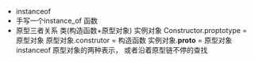 - instanceof
- 手写一个instance_of 函数
- 原型三者关系
  类(构造函数+原型对象) 实例对象
  Constructor.proptotype = 原型对象
  原型对象.construtor = 构造函数
  实例对象.__proto__ = 原型对象
  instanceof 原型对象的两种表示， 或者沿着原型链不停的查找
